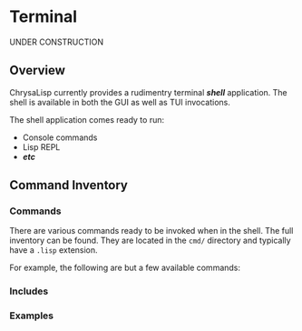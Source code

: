 # Terminal

UNDER CONSTRUCTION

## Overview
ChrysaLisp currently provides a rudimentry terminal ***shell*** application. The shell is available in both the GUI as well as TUI invocations.

The shell application comes ready to run:

* Console commands
* Lisp REPL
* ***etc***

## Command Inventory

### Commands
There are various commands ready to be invoked when in the shell. The full inventory can be found. They are located in the `cmd/` directory and typically have a `.lisp` extension.

For example, the following are but a few available commands:


### Includes


### Examples

